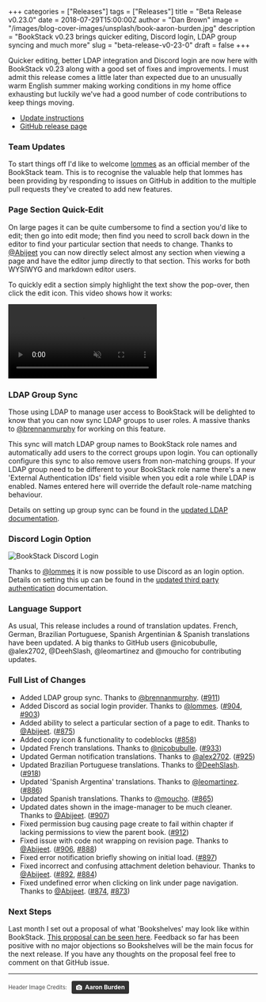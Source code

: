 +++
categories = ["Releases"]
tags = ["Releases"]
title = "Beta Release v0.23.0"
date = 2018-07-29T15:00:00Z
author = "Dan Brown"
image = "/images/blog-cover-images/unsplash/book-aaron-burden.jpg"
description = "BookStack v0.23 brings quicker editing, Discord login, LDAP group syncing and much more"
slug = "beta-release-v0-23-0"
draft = false
+++

Quicker editing, better LDAP integration and Discord login are now here with BookStack v0.23 along with a good set of fixes and improvements.
I must admit this release comes a little later than expected due to an unusually warm English summer making working conditions in my home office exhausting
but luckily we've had a good number of code contributions to keep things moving.

* [Update instructions](https://www.bookstackapp.com/docs/admin/updates)
* [GitHub release page](https://github.com/BookStackApp/BookStack/releases/tag/v0.23.0)


### Team Updates

To start things off I'd like to welcome [lommes](https://github.com/lommes) as an official member of the BookStack team.
This is to recognise the valuable help that lommes has been providing by responding to issues on GitHub in addition to the multiple pull requests they've created to add new features.

### Page Section Quick-Edit

On large pages it can be quite cumbersome to find a section you'd like to edit; then go into edit mode; then find you need to scroll back down in the editor to find your particular section that needs to change.
Thanks to [@Abijeet](https://github.com/BookStackApp/BookStack/pull/875) you can now directly select almost any section when viewing a page and have the editor jump directly to that section. This works for both WYSIWYG and markdown editor users.

To quickly edit a section simply highlight the text show the pop-over, then click the edit icon. This video shows how it works:

<video src="/images/2018/07/bookstack-quick-edit.mp4" muted="true" controls></video>

### LDAP Group Sync

Those using LDAP to manage user access to BookStack will be delighted to know that you can now sync LDAP groups to user roles. A massive thanks to [@brennanmurphy](https://github.com/BookStackApp/BookStack/pull/911) for working on this feature.

This sync will match LDAP group names to BookStack role names and automatically add users to the correct groups upon login. You can optionally configure this sync to also remove users from non-matching groups. If your LDAP group need to be different to your BookStack role name there's a new 'External Authentication IDs' field visible when you edit a role while LDAP is enabled. Names entered here will override the default role-name matching behaviour.

Details on setting up group sync can be found in the [updated LDAP documentation](/docs/admin/ldap-auth/#ldap-group-sync).

### Discord Login Option

![BookStack Discord Login](/images/2018/07/bookstack-discord-login.png)

Thanks to [@lommes](https://github.com/BookStackApp/BookStack/pull/904) it is now possible to use Discord as an login option. Details on setting this up can be found in the [updated third party authentication](/docs/admin/third-party-auth/#discord) documentation.

### Language Support

As usual, This release includes a round of translation updates. French, German, Brazilian Portuguese, Spanish Argentinian & Spanish translations have been updated. A big thanks to GitHub users @nicobubulle, @alex2702, @DeehSlash, @leomartinez and @moucho for contributing updates.

### Full List of Changes

* Added LDAP group sync. Thanks to [@brennanmurphy](https://github.com/BookStackApp/BookStack/pull/911). ([#911](https://github.com/BookStackApp/BookStack/pull/911))
* Added Discord as social login provider. Thanks to [@lommes](https://github.com/BookStackApp/BookStack/pull/904). ([#904](https://github.com/BookStackApp/BookStack/pull/904), [#903](https://github.com/BookStackApp/BookStack/issues/903))
* Added ability to select a particular section of a page to edit. Thanks to [@Abijeet](https://github.com/BookStackApp/BookStack/pull/875). ([#875](https://github.com/BookStackApp/BookStack/pull/875))
* Added copy icon & functionality to codeblocks ([#858](https://github.com/BookStackApp/BookStack/issues/858))
* Updated French translations. Thanks to [@nicobubulle](https://github.com/BookStackApp/BookStack/pull/933). ([#933](https://github.com/BookStackApp/BookStack/pull/933))
* Updated German notification translations. Thanks to [@alex2702](https://github.com/BookStackApp/BookStack/pull/925). ([#925](https://github.com/BookStackApp/BookStack/pull/925))
* Updated Brazilian Portuguese translations. Thanks to [@DeehSlash](https://github.com/BookStackApp/BookStack/pull/918). ([#918](https://github.com/BookStackApp/BookStack/pull/918))
* Updated 'Spanish Argentina' translations. Thanks to [@leomartinez](https://github.com/BookStackApp/BookStack/pull/886). ([#886](https://github.com/BookStackApp/BookStack/pull/886))
* Updated Spanish translations. Thanks to [@moucho](https://github.com/BookStackApp/BookStack/pull/865). ([#865](https://github.com/BookStackApp/BookStack/pull/865))
* Updated dates shown in the image-manager to be much cleaner. Thanks to [@Abijeet](https://github.com/BookStackApp/BookStack/pull/907). ([#907](https://github.com/BookStackApp/BookStack/pull/907))
* Fixed permission bug causing page create to fail within chapter if lacking permissions to view the parent book. ([#912](https://github.com/BookStackApp/BookStack/issues/912))
* Fixed issue with code not wrapping on revision page. Thanks to [@Abijeet](https://github.com/BookStackApp/BookStack/pull/906). ([#906](https://github.com/BookStackApp/BookStack/pull/906), [#888](https://github.com/BookStackApp/BookStack/issues/888))
* Fixed error notification briefly showing on initial load. ([#897](https://github.com/BookStackApp/BookStack/issues/897))
* Fixed incorrect and confusing attachment deletion behaviour. Thanks to [@Abijeet](https://github.com/BookStackApp/BookStack/pull/892). ([#892](https://github.com/BookStackApp/BookStack/pull/892), [#884](https://github.com/BookStackApp/BookStack/issues/884))
* Fixed undefined error when clicking on link under page navigation. Thanks to [@Abijeet](https://github.com/BookStackApp/BookStack/pull/874). ([#874](https://github.com/BookStackApp/BookStack/pull/874), [#873](https://github.com/BookStackApp/BookStack/issues/873))

### Next Steps

Last month I set out a proposal of what 'Bookshelves' may look like within BookStack. [This proposal can be seen here](https://github.com/BookStackApp/BookStack/issues/95#issuecomment-399753699).
Feedback so far has been positive with no major objections so Bookshelves will be the main focus for the next release. If you have any thoughts on the proposal feel free to comment on that GitHub issue.

----

<span style="font-size: 0.8em;opacity:0.8;">Header Image Credits: &nbsp; <a style="background-color:black;color:white;text-decoration:none;padding:4px 6px;font-family:-apple-system, BlinkMacSystemFont, &quot;San Francisco&quot;, &quot;Helvetica Neue&quot;, Helvetica, Ubuntu, Roboto, Noto, &quot;Segoe UI&quot;, Arial, sans-serif;font-size:12px;font-weight:bold;line-height:1.2;display:inline-block;border-radius:3px" href="https://unsplash.com/@aaronburden?utm_medium=referral&amp;utm_campaign=photographer-credit&amp;utm_content=creditBadge" target="_blank" rel="noopener noreferrer" title="Download free do whatever you want high-resolution photos from Aaron Burden"><span style="display:inline-block;padding:2px 3px"><svg xmlns="http://www.w3.org/2000/svg" style="height:12px;width:auto;position:relative;vertical-align:middle;top:-1px;fill:white" viewBox="0 0 32 32"><title>unsplash-logo</title><path d="M20.8 18.1c0 2.7-2.2 4.8-4.8 4.8s-4.8-2.1-4.8-4.8c0-2.7 2.2-4.8 4.8-4.8 2.7.1 4.8 2.2 4.8 4.8zm11.2-7.4v14.9c0 2.3-1.9 4.3-4.3 4.3h-23.4c-2.4 0-4.3-1.9-4.3-4.3v-15c0-2.3 1.9-4.3 4.3-4.3h3.7l.8-2.3c.4-1.1 1.7-2 2.9-2h8.6c1.2 0 2.5.9 2.9 2l.8 2.4h3.7c2.4 0 4.3 1.9 4.3 4.3zm-8.6 7.5c0-4.1-3.3-7.5-7.5-7.5-4.1 0-7.5 3.4-7.5 7.5s3.3 7.5 7.5 7.5c4.2-.1 7.5-3.4 7.5-7.5z"></path></svg></span><span style="display:inline-block;padding:2px 3px">Aaron Burden</span></a></span>
